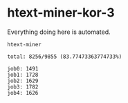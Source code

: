 # htext-miner-kor-3

Everything doing here is automated.

```
htext-miner

total: 8256/9855 (83.77473363774733%)

job0: 1491
job1: 1728
job2: 1629
job3: 1782
job4: 1626
```